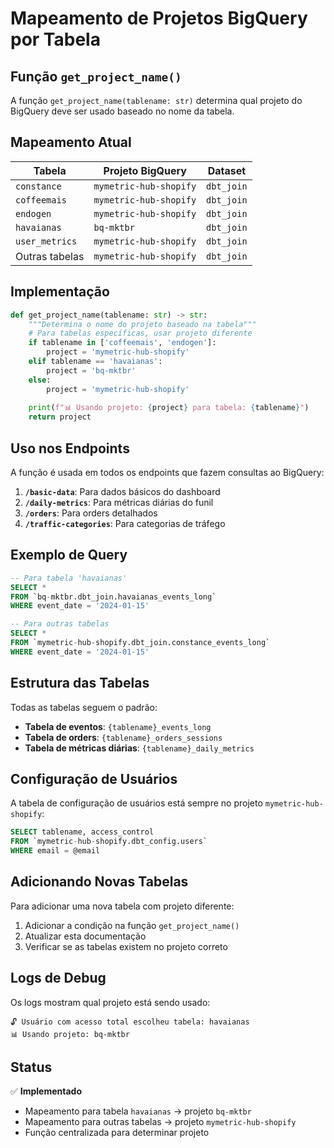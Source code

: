 # Mapeamento de Projetos BigQuery por Tabela

## Função `get_project_name()`

A função `get_project_name(tablename: str)` determina qual projeto do BigQuery deve ser usado baseado no nome da tabela.

## Mapeamento Atual

| Tabela | Projeto BigQuery | Dataset |
|--------|------------------|---------|
| `constance` | `mymetric-hub-shopify` | `dbt_join` |
| `coffeemais` | `mymetric-hub-shopify` | `dbt_join` |
| `endogen` | `mymetric-hub-shopify` | `dbt_join` |
| `havaianas` | `bq-mktbr` | `dbt_join` |
| `user_metrics` | `mymetric-hub-shopify` | `dbt_join` |
| Outras tabelas | `mymetric-hub-shopify` | `dbt_join` |

## Implementação

```python
def get_project_name(tablename: str) -> str:
    """Determina o nome do projeto baseado na tabela"""
    # Para tabelas específicas, usar projeto diferente
    if tablename in ['coffeemais', 'endogen']:
        project = 'mymetric-hub-shopify'
    elif tablename == 'havaianas':
        project = 'bq-mktbr'
    else:
        project = 'mymetric-hub-shopify'
    
    print(f"📊 Usando projeto: {project} para tabela: {tablename}")
    return project
```

## Uso nos Endpoints

A função é usada em todos os endpoints que fazem consultas ao BigQuery:

1. **`/basic-data`**: Para dados básicos do dashboard
2. **`/daily-metrics`**: Para métricas diárias do funil
3. **`/orders`**: Para orders detalhados
4. **`/traffic-categories`**: Para categorias de tráfego

## Exemplo de Query

```sql
-- Para tabela 'havaianas'
SELECT *
FROM `bq-mktbr.dbt_join.havaianas_events_long`
WHERE event_date = '2024-01-15'

-- Para outras tabelas
SELECT *
FROM `mymetric-hub-shopify.dbt_join.constance_events_long`
WHERE event_date = '2024-01-15'
```

## Estrutura das Tabelas

Todas as tabelas seguem o padrão:
- **Tabela de eventos**: `{tablename}_events_long`
- **Tabela de orders**: `{tablename}_orders_sessions`
- **Tabela de métricas diárias**: `{tablename}_daily_metrics`

## Configuração de Usuários

A tabela de configuração de usuários está sempre no projeto `mymetric-hub-shopify`:

```sql
SELECT tablename, access_control
FROM `mymetric-hub-shopify.dbt_config.users`
WHERE email = @email
```

## Adicionando Novas Tabelas

Para adicionar uma nova tabela com projeto diferente:

1. Adicionar a condição na função `get_project_name()`
2. Atualizar esta documentação
3. Verificar se as tabelas existem no projeto correto

## Logs de Debug

Os logs mostram qual projeto está sendo usado:

```
🔓 Usuário com acesso total escolheu tabela: havaianas
📊 Usando projeto: bq-mktbr
```

## Status

✅ **Implementado**
- Mapeamento para tabela `havaianas` → projeto `bq-mktbr`
- Mapeamento para outras tabelas → projeto `mymetric-hub-shopify`
- Função centralizada para determinar projeto 